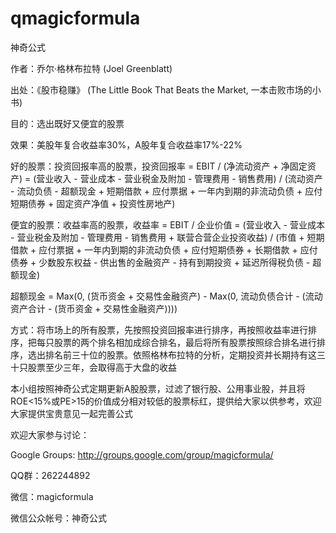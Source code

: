 qmagicformula
=============

神奇公式 

作者：乔尔·格林布拉特 (Joel Greenblatt)

出处：《股市稳赚》 (The Little Book That Beats the Market, 一本击败市场的小书)

目的：选出既好又便宜的股票 

效果：美股年复合收益率30%，A股年复合收益率17%-22%

好的股票：投资回报率高的股票，投资回报率 = EBIT / (净流动资产 + 净固定资产) = (营业收入 - 营业成本 - 营业税金及附加 - 管理费用 - 销售费用) / (流动资产 - 流动负债 - 超额现金 + 短期借款 + 应付票据 + 一年内到期的非流动负债 + 应付短期债券 + 固定资产净值 + 投资性房地产) 

便宜的股票：收益率高的股票，收益率 = EBIT / 企业价值 = (营业收入 - 营业成本 - 营业税金及附加 - 管理费用 - 销售费用 + 联营合营企业投资收益) / (市值 + 短期借款 + 应付票据 + 一年内到期的非流动负债 + 应付短期债券 + 长期借款 + 应付债券 + 少数股东权益 - 供出售的金融资产 - 持有到期投资 + 延迟所得税负债 - 超额现金) 

超额现金 = Max(0, (货币资金 + 交易性金融资产) - Max(0, 流动负债合计 - (流动资产合计 - (货币资金 + 交易性金融资产))))

方式：将市场上的所有股票，先按照投资回报率进行排序，再按照收益率进行排序，把每只股票的两个排名相加成综合排名，最后将所有股票按照综合排名进行排序，选出排名前三十位的股票。依照格林布拉特的分析，定期投资并长期持有这三十只股票至少三年，会取得高于大盘的收益 

本小组按照神奇公式定期更新A股股票，过滤了银行股、公用事业股，并且将ROE<15%或PE>15的价值成分相对较低的股票标红，提供给大家以供参考，欢迎大家提供宝贵意见一起完善公式 

欢迎大家参与讨论：

Google Groups: http://groups.google.com/group/magicformula/ 

QQ群：262244892

微信：magicformula

微信公众帐号：神奇公式
